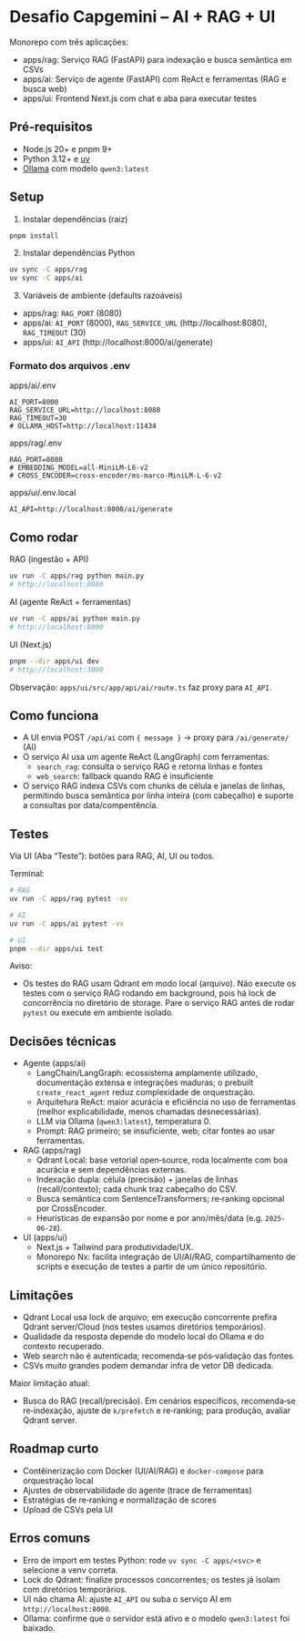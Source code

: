 # Desafio Capgemini – AI + RAG + UI

Monorepo com três aplicações:
- apps/rag: Serviço RAG (FastAPI) para indexação e busca semântica em CSVs
- apps/ai: Serviço de agente (FastAPI) com ReAct e ferramentas (RAG e busca web)
- apps/ui: Frontend Next.js com chat e aba para executar testes


## Pré‑requisitos
- Node.js 20+ e pnpm 9+
- Python 3.12+ e [uv](https://docs.astral.sh/uv/)
- [Ollama](https://ollama.ai) com modelo `qwen3:latest`


## Setup
1) Instalar dependências (raiz)
```bash
pnpm install
```

2) Instalar dependências Python
```bash
uv sync -C apps/rag
uv sync -C apps/ai
```

3) Variáveis de ambiente (defaults razoáveis)
- apps/rag: `RAG_PORT` (8080)
- apps/ai: `AI_PORT` (8000), `RAG_SERVICE_URL` (http://localhost:8080), `RAG_TIMEOUT` (30)
- apps/ui: `AI_API` (http://localhost:8000/ai/generate)


### Formato dos arquivos .env

apps/ai/.env
```
AI_PORT=8000
RAG_SERVICE_URL=http://localhost:8080
RAG_TIMEOUT=30
# OLLAMA_HOST=http://localhost:11434
```

apps/rag/.env
```
RAG_PORT=8080
# EMBEDDING_MODEL=all-MiniLM-L6-v2
# CROSS_ENCODER=cross-encoder/ms-marco-MiniLM-L-6-v2
```

apps/ui/.env.local
```
AI_API=http://localhost:8000/ai/generate
```


## Como rodar
RAG (ingestão + API)
```bash
uv run -C apps/rag python main.py
# http://localhost:8080
```

AI (agente ReAct + ferramentas)
```bash
uv run -C apps/ai python main.py
# http://localhost:8000
```

UI (Next.js)
```bash
pnpm --dir apps/ui dev
# http://localhost:3000
```

Observação: `apps/ui/src/app/api/ai/route.ts` faz proxy para `AI_API`.


## Como funciona
- A UI envia POST `/api/ai` com `{ message }` → proxy para `/ai/generate/` (AI)
- O serviço AI usa um agente ReAct (LangGraph) com ferramentas:
  - `search_rag`: consulta o serviço RAG e retorna linhas e fontes
  - `web_search`: fallback quando RAG é insuficiente
- O serviço RAG indexa CSVs com chunks de célula e janelas de linhas, permitindo busca semântica por linha inteira (com cabeçalho) e suporte a consultas por data/compentência.


## Testes
Via UI (Aba “Teste”): botões para RAG, AI, UI ou todos.

Terminal:
```bash
# RAG
uv run -C apps/rag pytest -vv

# AI
uv run -C apps/ai pytest -vv

# UI
pnpm --dir apps/ui test
```

Aviso:
- Os testes do RAG usam Qdrant em modo local (arquivo). Não execute os testes com o serviço RAG rodando em background, pois há lock de concorrência no diretório de storage. Pare o serviço RAG antes de rodar `pytest` ou execute em ambiente isolado.


## Decisões técnicas
- Agente (apps/ai)
  - LangChain/LangGraph: ecossistema amplamente utilizado, documentação extensa e integrações maduras; o prebuilt `create_react_agent` reduz complexidade de orquestração.
  - Arquitetura ReAct: maior acurácia e eficiência no uso de ferramentas (melhor explicabilidade, menos chamadas desnecessárias).
  - LLM via Ollama (`qwen3:latest`), temperatura 0.
  - Prompt: RAG primeiro; se insuficiente, web; citar fontes ao usar ferramentas.
- RAG (apps/rag)
  - Qdrant Local: base vetorial open‑source, roda localmente com boa acurácia e sem dependências externas.
  - Indexação dupla: célula (precisão) + janelas de linhas (recall/contexto); cada chunk traz cabeçalho do CSV.
  - Busca semântica com SentenceTransformers; re‑ranking opcional por CrossEncoder.
  - Heurísticas de expansão por nome e por ano/mês/data (e.g. `2025-06-28`).
- UI (apps/ui)
  - Next.js + Tailwind para produtividade/UX.
  - Monorepo Nx: facilita integração de UI/AI/RAG, compartilhamento de scripts e execução de testes a partir de um único repositório.


## Limitações
- Qdrant Local usa lock de arquivo; em execução concorrente prefira Qdrant server/Cloud (nos testes usamos diretórios temporários).
- Qualidade da resposta depende do modelo local do Ollama e do contexto recuperado.
- Web search não é autenticada; recomenda‑se pós‑validação das fontes.
- CSVs muito grandes podem demandar infra de vetor DB dedicada.

Maior limitação atual:
- Busca do RAG (recall/precisão). Em cenários específicos, recomenda‑se re‑indexação, ajuste de `k/prefetch` e re‑ranking; para produção, avaliar Qdrant server.


## Roadmap curto
- Contêinerização com Docker (UI/AI/RAG) e `docker-compose` para orquestração local
- Ajustes de observabilidade do agente (trace de ferramentas)
- Estratégias de re‑ranking e normalização de scores
- Upload de CSVs pela UI

## Erros comuns
- Erro de import em testes Python: rode `uv sync -C apps/<svc>` e selecione a venv correta.
- Lock do Qdrant: finalize processos concorrentes; os testes já isolam com diretórios temporários.
- UI não chama AI: ajuste `AI_API` ou suba o serviço AI em `http://localhost:8000`.
- Ollama: confirme que o servidor está ativo e o modelo `qwen3:latest` foi baixado.

